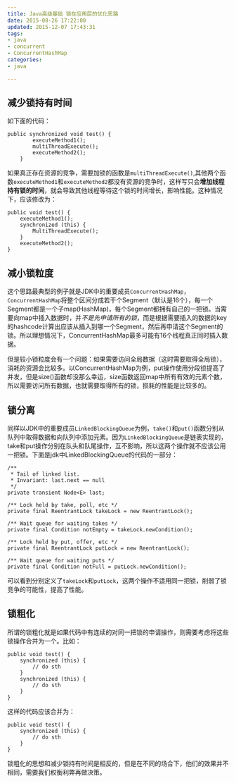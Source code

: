 ```yaml
---
title: Java高级基础 锁在应用层的优化思路
date: 2015-08-26 17:22:00
updated: 2015-12-07 17:43:31
tags: 
- java
- concurrent
- ConcurrentHashMap
categories: 
- java

---
```

## 减少锁持有时间

如下面的代码：

    public synchronized void test() {
            executeMethod1();
            multiThreadExecute();
            executeMethod2();
        }

如果真正存在资源的竞争，需要加锁的函数是`multiThreadExecute()`,其他两个函数`executeMethod1`和`executeMethod2`都没有资源的竞争时，这样写只会**增加线程持有锁的时间**，就会导致其他线程等待这个锁的时间增长，影响性能。这种情况下，应该修改为：


<!--more-->


    public void test() {
        executeMethod1();
        synchronized (this) {
            MultiThreadExecute();
        }
        executeMethod2();
    }

## 减小锁粒度

这个思路最典型的例子就是JDK中的重要成员`ConcurrentHashMap`，`ConcurrentHashMap`将整个区间分成若干个Segment（默认是16个），每一个Segment都是一个子map(HashMap)，每个Segment都拥有自己的一把锁。当需要向map中插入数据时，并*不是先申请所有的锁*，而是根据需要插入的数据的key的hashcode计算出应该从插入到哪一个Segment，然后再申请这个Segment的锁。所以理想情况下，ConcurrentHashMap最多可能有16个线程真正同时插入数据。

但是较小锁粒度会有一个问题：如果需要访问全局数据（这时需要取得全局锁），消耗的资源会比较多。以ConcurrentHashMap为例，put操作使用分段锁提高了并发，但是size()函数却没那么幸运，size函数返回map中所有有效的元素个数，所以需要访问所有数据，也就需要取得所有的锁，损耗的性能是比较多的。

## 锁分离

同样以JDK中的重要成员`LinkedBlockingQueue`为例，`take()`和`put()`函数分别从队列中取得数据和向队列中添加元素。因为`LinkedBlockingQueue`是链表实现的，take和put操作分别在队头和队尾操作，互不影响，所以这两个操作就不应该公用一把锁。下面是jdk中LinkedBlockingQueue的代码的一部分：

    /**
     * Tail of linked list.
     * Invariant: last.next == null
     */
    private transient Node<E> last;
    
    /** Lock held by take, poll, etc */
    private final ReentrantLock takeLock = new ReentrantLock();
    
    /** Wait queue for waiting takes */
    private final Condition notEmpty = takeLock.newCondition();
    
    /** Lock held by put, offer, etc */
    private final ReentrantLock putLock = new ReentrantLock();
    
    /** Wait queue for waiting puts */
    private final Condition notFull = putLock.newCondition();

可以看到分别定义了`takeLock`和`putLock`，这两个操作不适用同一把锁，削弱了锁竞争的可能性，提高了性能。

## 锁粗化

所谓的锁粗化就是如果代码中有连续的对同一把锁的申请操作，则需要考虑将这些锁操作合并为一个。比如：

    public void test() {
        synchronized (this) {
            // do sth
        }
        synchronized (this) {
            // do sth
        }
    }

这样的代码应该合并为：

    public void test() {
        synchronized (this) {
            // do sth
        }
    }

锁粗化的思想和减少锁持有时间是相反的，但是在不同的场合下，他们的效果并不相同，需要我们权衡利弊再做决策。